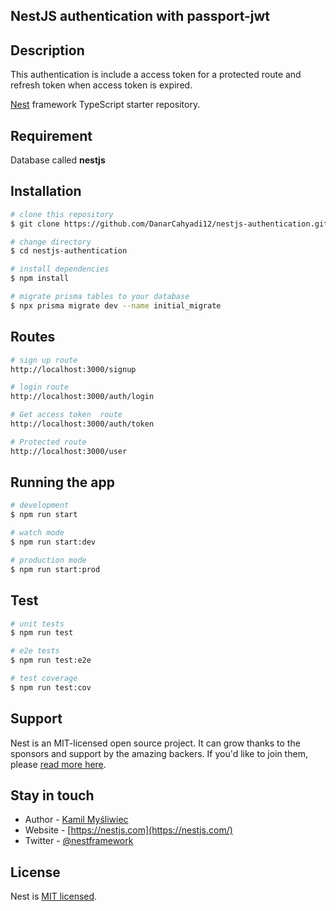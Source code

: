 ## NestJS authentication with passport-jwt

## Description
<p>
 This authentication is include a access token for a protected route and refresh token when access token is expired.
</p>

[Nest](https://github.com/nestjs/nest) framework TypeScript starter repository.

## Requirement
<p>Database called <strong>nestjs</strong></p>

## Installation

```bash
# clone this repository
$ git clone https://github.com/DanarCahyadi12/nestjs-authentication.git

# change directory
$ cd nestjs-authentication

# install dependencies
$ npm install

# migrate prisma tables to your database
$ npx prisma migrate dev --name initial_migrate

```
## Routes
```bash
# sign up route
http://localhost:3000/signup

```

```bash
# login route
http://localhost:3000/auth/login

```
```bash
# Get access token  route
http://localhost:3000/auth/token

```
```bash
# Protected route
http://localhost:3000/user

```

## Running the app

```bash
# development
$ npm run start

# watch mode
$ npm run start:dev

# production mode
$ npm run start:prod
```

## Test

```bash
# unit tests
$ npm run test

# e2e tests
$ npm run test:e2e

# test coverage
$ npm run test:cov
```

## Support

Nest is an MIT-licensed open source project. It can grow thanks to the sponsors and support by the amazing backers. If you'd like to join them, please [read more here](https://docs.nestjs.com/support).

## Stay in touch

- Author - [Kamil Myśliwiec](https://kamilmysliwiec.com)
- Website - [https://nestjs.com](https://nestjs.com/)
- Twitter - [@nestframework](https://twitter.com/nestframework)

## License

Nest is [MIT licensed](LICENSE).
